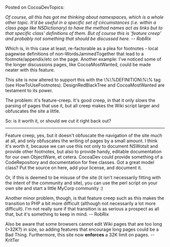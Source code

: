 

Posted on CocoaDevTopics:

*Of course, all this has got me thinking about namespaces, which is a whole other topic. It'd be useful in a specific set of circumstances (i.e. within a class page like NSDictionary) to have the method names act as links but to that specific class' definitions of them. But of course this is 'feature creep' and probably not something that should be discussed here. -- RobRix*

Which is, in this case at least, re-factorable as a plea for footnotes - local pagewise definitions of non-WordsJammedTogether that lead to a footnote/appendix/etc on the page. Another example: I've noticed some of the longer discussions pages, like CocoaMostWanted, could be made neater with this feature.

This site is now altered to support this with the \\%\\%DEFINITION\\%\\% tag (see HowToUseFootnotes). DesignRedBlackTree and CocoaMostWanted are testament to its power.

The problem: it's feature-creep. It's good creep, in that it only slows the parsing of pages that use it, but all creep makes the Wiki script larger and obfuscates the site a little.

So: is it worth it, or should we cut it right back out?

----

Feature creep, yes, but it doesn't obfuscate the navigation of the site much at all, and only obfuscates the writing of pages by a small amount. I think it's worth it, because we can use this not only to document NSWotsit and provide other footnotes, but also to provide handy, editable documentation for our own ObjectWare, et cetera. CocoaDev could provide something of a CodeRepository and documentation for free classes. Got a great model class? Put the source on here, add your license, and document it.

Or, if this is deemed to be misuse of the site (it isn't necessarily fitting with the intent of the community and site), you can use the perl script on your own site and start a little MyCorp community :)

Another minor problem, though, is that feature creep such as this makes the transition to PHP a bit more difficult (although not necessarily a lot more difficult). I'm not really sure if that transition is as serious a prospect as all that, but it's something to keep in mind. -- RobRix

Also be aware that some browsers cannot edit Wiki pages that are too long (>32K?) in size, so adding features that encourage long pages could be a Bad Thing. Furthermore, this site now **enforces** a 32K limit on pages. -- KritTer
